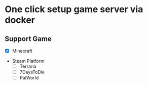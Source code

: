 # One click setup game server via docker

## Support Game

+ [x] Minecraft
+ Steam Platform
    + [ ] Terraria
    + [ ] 7DaysToDie
    + [ ] PalWorld

